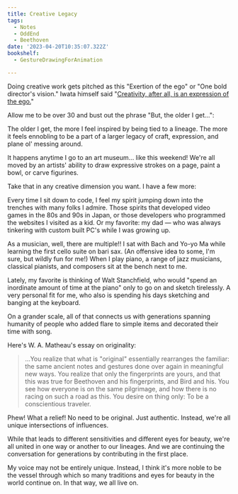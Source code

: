 ```yaml
---
title: Creative Legacy
tags:
  - Notes
  - OddEnd
  - Beethoven
date: '2023-04-20T10:35:07.322Z'
bookshelf:
  - GestureDrawingForAnimation

---
```


Doing creative work gets pitched as this "Exertion of the ego" or "One bold director's vision." Iwata himself said "[Creativity, after all, is an expression of the ego.](/iwataonpeople)"

Allow me to be over 30 and bust out the phrase "But, the older I get...":

The older I get, the more I feel inspired by being tied to a lineage. The more it feels ennobling to be a part of a larger legacy of craft, expression, and plane ol' messing around.

It happens anytime I go to an art museum... like this weekend! We're all moved by an artists' ability to draw expressive strokes on a page, paint a bowl, or carve figurines. 

Take that in any creative dimension you want. I have a few more:

Every time I sit down to code, I feel my spirit jumping down into the trenches with many folks I admire. Those spirits that developed video games in the 80s and 90s in Japan, or those developers who programmed the websites I visited as a kid. Or my favorite: my dad — who was always tinkering with custom built PC's while I was growing up.

As a musician, well, there are multiple!! I sat with Bach and Yo-yo Ma while learning the first cello suite on bari sax. (An offensive idea to some, I'm sure, but wildly fun for me!) When I play piano, a range of jazz musicians, classical pianists, and composers sit at the bench next to me. 

Lately, my favorite is thinking of Walt Stanchfield, who would "spend an inordinate amount of time at the piano" only to go on and sketch tirelessly. A very personal fit for me, who also is spending his days sketching and banging at the keyboard.

On a grander scale, all of that connects us with generations spanning humanity of people who added flare to simple items and decorated their time with song. 

Here's W. A. Matheau's essay on originality:

> ...You realize that what is "original" essentially rearranges the familiar: the same ancient notes and gestures done over again in meaningful new ways. You realize that only the fingerprints are yours, and that this was true for Beethoven and his fingerprints, and Bird and his. You see how everyone is on the same pilgrimage, and how there is no racing on such a road as this. You desire on thing only: To be a conscientious traveler.

Phew! What a relief! No need to be original. Just authentic. Instead, we're all unique intersections of influences.

While that leads to different sensitivities and different eyes for beauty, we're all united in one way or another to our lineages. And we are continuing the conversation for generations by contributing in the first place.

My voice may not be entirely unique. Instead, I think it's more noble to be the vessel through which so many traditions and eyes for beauty in the world continue on. In that way, we all live on.